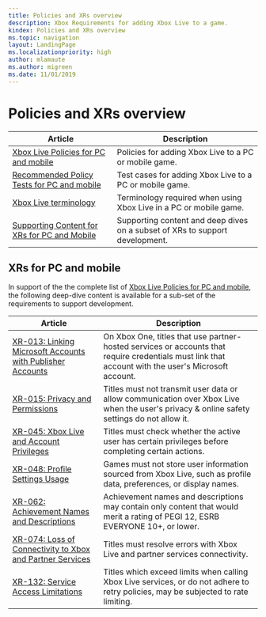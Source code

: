 ```yaml
---
title: Policies and XRs overview
description: Xbox Requirements for adding Xbox Live to a game.
kindex: Policies and XRs overview
ms.topic: navigation
layout: LandingPage
ms.localizationpriority: high
author: mlamaute
ms.author: migreen
ms.date: 11/01/2019
---
```


# Policies and XRs overview

| Article | Description |
|---------|-------------|
| [Xbox Live Policies for PC and mobile](live-policies-pc.md) | Policies for adding Xbox Live to a PC or mobile game. |
| [Recommended Policy Tests for PC and mobile](live-policy-tests-pc.md) | Test cases for adding Xbox Live to a PC or mobile game. |
| [Xbox Live terminology](live-certification-terminology-pc.md) | Terminology required when using Xbox Live in a PC or mobile game. |
| [Supporting Content for XRs for PC and Mobile](xr/live-pc-xrs-nav.md) | Supporting content and deep dives on a subset of XRs to support development. |

<!-- {% jumppage its %} -->


## XRs for PC and mobile

In support of the the complete list of [Xbox Live Policies for PC and mobile](../live-policies-pc.md), the following deep-dive content is available for a sub-set of the requirements to support development.

| Article | Description |
|---------|-------------|
| [XR-013: Linking Microsoft Accounts with Publisher Accounts](live-pc-xr013.md) | On Xbox One, titles that use partner-hosted services or accounts that require credentials must link that account with the user's Microsoft account. |
| [XR-015: Privacy and Permissions](live-pc-xr015.md) | Titles must not transmit user data or allow communication over Xbox Live when the user's privacy & online safety settings do not allow it. |
| [XR-045: Xbox Live and Account Privileges](live-pc-xr045.md) | Titles must check whether the active user has certain privileges before completing certain actions. |
| [XR-048: Profile Settings Usage](live-pc-xr048.md) | Games must not store user information sourced from Xbox Live, such as profile data, preferences, or display names. |
| [XR-062: Achievement Names and Descriptions](live-pc-xr062.md) | Achievement names and descriptions may contain only content that would merit a rating of PEGI 12, ESRB EVERYONE 10+, or lower. |
| [XR-074: Loss of Connectivity to Xbox and Partner Services](live-pc-xr074.md) | Titles must resolve errors with Xbox Live and partner services connectivity. |
| [XR-132: Service Access Limitations](live-pc-xr132.md) | Titles which exceed limits when calling Xbox Live services, or do not adhere to retry policies, may be subjected to rate limiting. |
